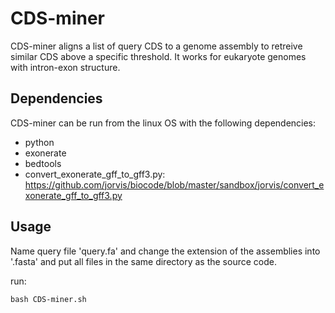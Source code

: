# CDS-miner

CDS-miner aligns a list of query CDS to a genome assembly to retreive similar CDS above a specific threshold. It works for eukaryote genomes with intron-exon structure.

## Dependencies

CDS-miner can be run from the linux OS with the following dependencies:
- python
- exonerate
- bedtools
- convert_exonerate_gff_to_gff3.py: https://github.com/jorvis/biocode/blob/master/sandbox/jorvis/convert_exonerate_gff_to_gff3.py

## Usage

Name query file 'query.fa' and change the extension of the assemblies into '.fasta' and put all files in the same directory as the source code.

run:
```
bash CDS-miner.sh
```
